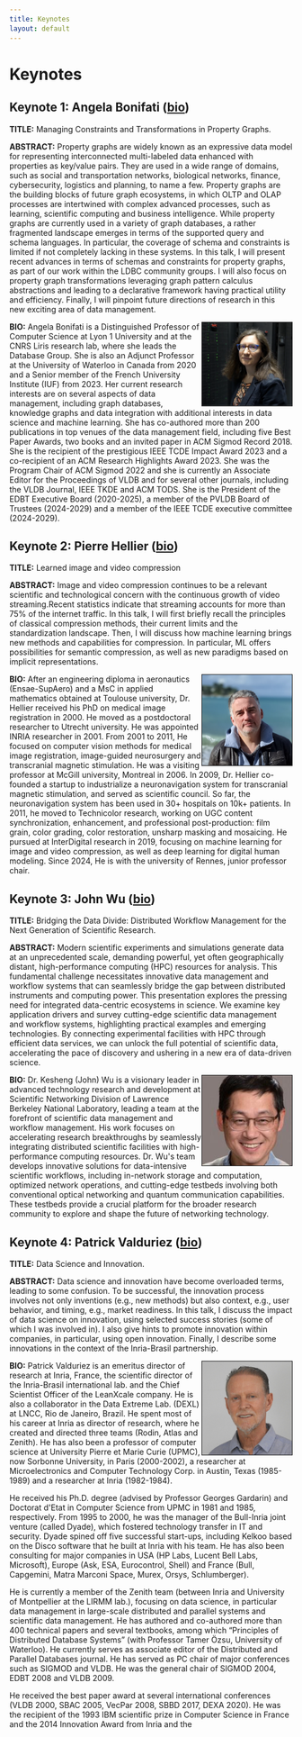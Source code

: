 ```yaml
---
title: Keynotes
layout: default
---
```


# Keynotes

## Keynote 1: Angela Bonifati ([bio](https://perso.liris.cnrs.fr/angela.bonifati/index.shtml))

**TITLE:** Managing Constraints and Transformations in Property Graphs.

**ABSTRACT:** Property graphs are widely known as an expressive data model for representing interconnected multi-labeled data enhanced with properties as key/value pairs. They are used in a wide range of domains, such as social and transportation networks, biological networks, finance, cybersecurity, logistics and planning, to name a few. Property graphs are the building blocks of future graph ecosystems, in which OLTP and OLAP processes are intertwined with complex advanced processes, such as learning, scientific computing and business intelligence. 
While property graphs are currently used in a variety of graph databases, a rather fragmented landscape emerges in terms of the supported query and schema languages. In particular, the coverage of schema and constraints is limited if not completely lacking in these systems. In this talk, I will present recent advances in terms of schemas and constraints for property graphs, as part of our work within the LDBC community groups. I will also focus on property graph transformations leveraging graph pattern calculus abstractions and leading to a declarative framework having practical utility and efficiency. 
Finally, I will pinpoint future directions of research in this new exciting area of data management. 

<img src="./assets/images/keynote1.png" align="right" border="1" width="160">

**BIO:** Angela Bonifati is a Distinguished Professor of Computer Science at Lyon 1 University and at the CNRS Liris
research lab, where she leads the Database Group. She is also an Adjunct Professor at the University of
Waterloo in Canada from 2020 and a Senior member of the French University Institute (IUF) from 2023. 
Her current research interests are on several aspects of data management, including graph databases, knowledge graphs and data integration with additional interests in data science and machine learning. She has co-authored more than 200 publications in top venues of the data management field, including five Best Paper Awards, two books and an invited paper in ACM Sigmod Record 2018.  She is the recipient of the prestigious IEEE TCDE Impact Award 2023 and a co-recipient of an ACM Research Highlights Award 2023. 
She was the Program Chair of ACM Sigmod 2022 and she is currently an Associate Editor for the Proceedings of VLDB and for several other journals, including the VLDB Journal, IEEE TKDE and ACM TODS. She is the President of the EDBT Executive Board (2020-2025), a member of the PVLDB Board of Trustees (2024-2029) and a member of the IEEE TCDE executive committee (2024-2029).

## Keynote 2: Pierre Hellier ([bio](https://people.irisa.fr/Pierre.Hellier/))

**TITLE:** Learned image and video compression

**ABSTRACT:** Image and video compression continues to be a relevant scientific and technological concern with the continuous growth of video streaming.Recent statistics indicate that streaming accounts for more than 75% of the internet traffic. 
In this talk, I will first briefly recall the principles of classical compression methods, their current limits and the standardization landscape. Then, I will discuss how machine learning brings new methods and capabilities for compression. In particular, ML offers possibilities for semantic compression, as well as new paradigms based on implicit representations.

<img src="./assets/images/keynote2.png" align="right" border="1" width="160">

**BIO:** After an engineering diploma in aeronautics (Ensae-SupAero) and a MsC in applied mathematics obtained at Toulouse university, Dr. Hellier received his PhD on medical image registration in 2000. He moved as a postdoctoral researcher to Utrecht university. He was appointed INRIA researcher in 2001. From 2001 to 2011, He focused on computer vision methods for medical image registration, image-guided neurosurgery and transcranial magnetic stimulation. He was a visiting professor at McGill university, Montreal in 2006. In 2009, Dr. Hellier co-founded a startup to industrialize a neuronavigation system for transcranial magnetic stimulation, and served as scientific council. So far, the neuronavigation system has been used in 30+ hospitals on 10k+ patients.
In 2011, he moved to Technicolor research, working on UGC content synchronization, enhancement, and professional post-production: film grain, color grading, color restoration, unsharp masking and mosaicing. He pursued at InterDigital research in 2019, focusing on machine learning for image and video compression, as well as deep learning for digital human modeling.
Since 2024, He is with the university of Rennes, junior professor chair.

## Keynote 3: John Wu ([bio](https://profiles.lbl.gov/20161-john-wu/))

**TITLE:** Bridging the Data Divide: Distributed Workflow Management for the Next Generation of Scientific Research.

**ABSTRACT:** Modern scientific experiments and simulations generate data at an
unprecedented scale, demanding powerful, yet often geographically distant,
high-performance computing (HPC) resources for analysis.  This fundamental
challenge necessitates innovative data management and workflow systems that
can seamlessly bridge the gap between distributed instruments and computing
power.  This presentation explores the pressing need for integrated
data-centric ecosystems in science.  We examine key application drivers and
survey cutting-edge scientific data management and workflow systems,
highlighting practical examples and emerging technologies.  By connecting
experimental facilities with HPC through efficient data services, we can
unlock the full potential of scientific data, accelerating the pace of
discovery and ushering in a new era of data-driven science.

<img src="./assets/images/keynote3.png" align="right" border="1" width="160">

**BIO:** Dr. Kesheng (John) Wu is a visionary leader in advanced technology research
and development at Scientific Networking Division of Lawrence Berkeley
National Laboratory, leading a team at the forefront of scientific data
management and workflow management.  His work focuses on accelerating
research breakthroughs by seamlessly integrating distributed scientific
facilities with high-performance computing resources.  Dr. Wu's team
develops innovative solutions for data-intensive scientific workflows,
including in-network storage and computation, optimized network operations,
and cutting-edge testbeds involving both conventional optical networking and
quantum communication capabilities.  These testbeds provide a crucial
platform for the broader research community to explore and shape the future
of networking technology.

## Keynote 4: Patrick Valduriez ([bio](https://www-sop.inria.fr/members/Patrick.Valduriez/))

**TITLE:** Data Science and Innovation.

**ABSTRACT:** Data science and innovation have become overloaded terms, leading to some confusion. To be successful, the innovation process involves not only inventions (e.g., new methods) but also context, e.g., user behavior, and timing, e.g., market readiness. In this talk, I discuss the impact of data science on innovation, using selected success stories (some of which I was involved in). I also give hints to promote innovation within companies, in particular, using open innovation. Finally, I describe some innovations in the context of the Inria-Brasil partnership.

<img src="./assets/images/keynote4.png" align="right" border="1" width="160">

**BIO:** Patrick Valduriez is an emeritus director of research at Inria, France, the scientific director of the Inria-Brasil international lab. and the Chief Scientist Officer of the LeanXcale company. He is also a collaborator in the Data Extreme Lab. (DEXL) at LNCC, Rio de Janeiro, Brazil.
He spent most of his career at Inria as director of research, where he created and directed three teams (Rodin, Atlas and Zenith). He has also been a professor of computer science at University Pierre et Marie Curie (UPMC), now Sorbonne University, in Paris (2000-2002), a researcher at Microelectronics and Computer Technology Corp. in Austin, Texas (1985-1989) and a researcher at Inria (1982-1984).

He received his Ph.D. degree (advised by Professor Georges Gardarin) and Doctorat d'Etat in Computer Science from UPMC in 1981 and 1985, respectively. From 1995 to 2000, he was the manager of the Bull-Inria joint venture (called Dyade), which fostered technology transfer in IT and security. Dyade spined off five successful start-ups, including Kelkoo based on the Disco software that he built at Inria with his team. He has also been consulting for major companies in USA (HP Labs, Lucent Bell Labs, Microsoft), Europe (Ask, ESA, Eurocontrol, Shell) and France (Bull, Capgemini, Matra Marconi Space, Murex, Orsys, Schlumberger). 

He is currently a member of the Zenith team (between Inria and University of Montpellier at the LIRMM lab.), focusing on data science, in particular data management in large-scale distributed and parallel systems and scientific data management. He has authored and co-authored more than 400 technical papers and several textbooks, among which “Principles of Distributed Database Systems” (with Professor Tamer Özsu, University of Waterloo). He currently serves as associate editor of the Distributed and Parallel Databases journal. He has served as PC chair of major conferences such as SIGMOD and VLDB. He was the general chair of SIGMOD 2004, EDBT 2008 and VLDB 2009.

He received the best paper award at several international conferences (VLDB 2000, SBAC 2005, VecPar 2008, SBBD 2017, DEXA 2020). He was the recipient of the 1993 IBM scientific prize in Computer Science in France and the 2014 Innovation Award from Inria and the 
